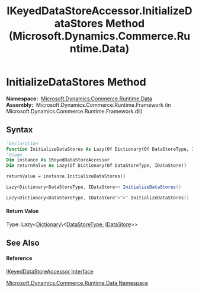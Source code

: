 ﻿---
title: IKeyedDataStoreAccessor.InitializeDataStores Method  (Microsoft.Dynamics.Commerce.Runtime.Data)
TOCTitle: InitializeDataStores Method
ms:assetid: M:Microsoft.Dynamics.Commerce.Runtime.Data.IKeyedDataStoreAccessor.InitializeDataStores
ms:mtpsurl: https://technet.microsoft.com/en-us/library/microsoft.dynamics.commerce.runtime.data.ikeyeddatastoreaccessor.initializedatastores(v=AX.60)
ms:contentKeyID: 65319925
ms.date: 05/18/2015
mtps_version: v=AX.60
f1_keywords:
- Microsoft.Dynamics.Commerce.Runtime.Data.IKeyedDataStoreAccessor.InitializeDataStores
dev_langs:
- CSharp
- C++
- VB
---

# InitializeDataStores Method

**Namespace:**  [Microsoft.Dynamics.Commerce.Runtime.Data](microsoft-dynamics-commerce-runtime-data-namespace.md)  
**Assembly:**  Microsoft.Dynamics.Commerce.Runtime.Framework (in Microsoft.Dynamics.Commerce.Runtime.Framework.dll)

## Syntax

``` vb
'Declaration
Function InitializeDataStores As Lazy(Of Dictionary(Of DataStoreType, IDataStore))
'Usage
Dim instance As IKeyedDataStoreAccessor
Dim returnValue As Lazy(Of Dictionary(Of DataStoreType, IDataStore))

returnValue = instance.InitializeDataStores()
```

``` csharp
Lazy<Dictionary<DataStoreType, IDataStore>> InitializeDataStores()
```

``` c++
Lazy<Dictionary<DataStoreType, IDataStore^>^>^ InitializeDataStores()
```

#### Return Value

Type: Lazy\<[Dictionary](https://technet.microsoft.com/en-us/library/xfhwa508\(v=ax.60\))\<[DataStoreType](datastoretype-enumeration-microsoft-dynamics-commerce-runtime-data.md), [IDataStore](idatastore-interface-microsoft-dynamics-commerce-runtime-data.md)\>\>  

## See Also

#### Reference

[IKeyedDataStoreAccessor Interface](ikeyeddatastoreaccessor-interface-microsoft-dynamics-commerce-runtime-data.md)

[Microsoft.Dynamics.Commerce.Runtime.Data Namespace](microsoft-dynamics-commerce-runtime-data-namespace.md)

